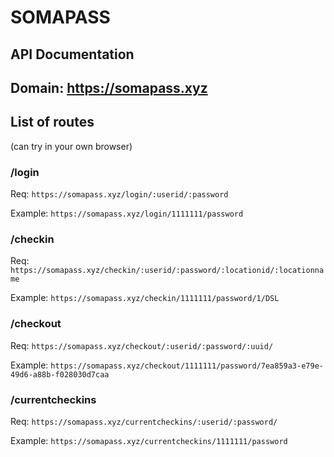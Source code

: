 # SOMAPASS

## API Documentation

## Domain: https://somapass.xyz


## List of routes
 (can try in your own browser)

### /login
Req: `https://somapass.xyz/login/:userid/:password`

Example: `https://somapass.xyz/login/1111111/password`

### /checkin

Req: `https://somapass.xyz/checkin/:userid/:password/:locationid/:locationname`

Example: `https://somapass.xyz/checkin/1111111/password/1/DSL`

### /checkout

Req: `https://somapass.xyz/checkout/:userid/:password/:uuid/`

Example: `https://somapass.xyz/checkout/1111111/password/7ea859a3-e79e-49d6-a88b-f028030d7caa`

### /currentcheckins

Req: `https://somapass.xyz/currentcheckins/:userid/:password/`

Example: `https://somapass.xyz/currentcheckins/1111111/password`

